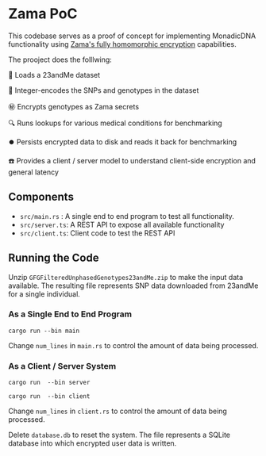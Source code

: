 # Zama PoC

This codebase serves as a proof of concept for implementing MonadicDNA functionality using [Zama's fully homomorphic encryption](https://docs.zama.ai/tfhe-rs) capabilities. 

The prooject does the folllwing:

🧬 Loads a 23andMe dataset 

🔢 Integer-encodes the SNPs and genotypes in the dataset

㊙️ Encrypts genotypes as Zama secrets

🔍 Runs lookups for various medical conditions for benchmarking

⏺️ Persists encrypted data to disk and reads it back for benchmarking

☎️ Provides a client / server model to understand client-side encryption and general latency

## Components

- `src/main.rs` : A single end to end program to test all functionality. 
- `src/server.ts`: A REST API to expose all available functionality
- `src/client.ts`: Client code to test the REST API

## Running the Code

Unzip `GFGFilteredUnphasedGenotypes23andMe.zip` to make the input data available. The resulting file represents SNP data downloaded from 23andMe for a single individual.

### As a Single End to End Program

`cargo run --bin main`

Change `num_lines` in `main.rs` to control the amount of data being processed. 

### As a Client / Server System

`cargo run  --bin server`

`cargo run  --bin client`

Change `num_lines` in `client.rs` to control the amount of data being processed. 

Delete `database.db` to reset the system. The file represents a SQLite database into which encrypted user data is written. 

